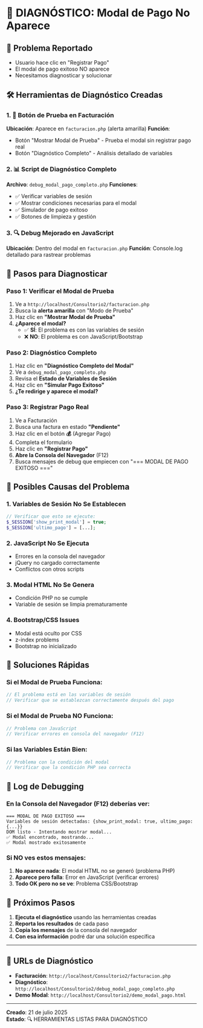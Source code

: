 # 🔧 DIAGNÓSTICO: Modal de Pago No Aparece

## 🎯 **Problema Reportado**
- Usuario hace clic en "Registrar Pago"
- El modal de pago exitoso NO aparece
- Necesitamos diagnosticar y solucionar

## 🛠️ **Herramientas de Diagnóstico Creadas**

### 1. 🧪 **Botón de Prueba en Facturación**
**Ubicación**: Aparece en `facturacion.php` (alerta amarilla)
**Función**: 
- Botón "Mostrar Modal de Prueba" - Prueba el modal sin registrar pago real
- Botón "Diagnóstico Completo" - Análisis detallado de variables

### 2. 📊 **Script de Diagnóstico Completo**
**Archivo**: `debug_modal_pago_completo.php`
**Funciones**:
- ✅ Verificar variables de sesión
- ✅ Mostrar condiciones necesarias para el modal
- ✅ Simulador de pago exitoso
- ✅ Botones de limpieza y gestión

### 3. 🔍 **Debug Mejorado en JavaScript**
**Ubicación**: Dentro del modal en `facturacion.php`
**Función**: Console.log detallado para rastrear problemas

## 🧭 **Pasos para Diagnosticar**

### **Paso 1: Verificar el Modal de Prueba**
1. Ve a `http://localhost/Consultorio2/facturacion.php`
2. Busca la **alerta amarilla** con "Modo de Prueba"
3. Haz clic en **"Mostrar Modal de Prueba"**
4. **¿Aparece el modal?**
   - ✅ **SÍ**: El problema es con las variables de sesión
   - ❌ **NO**: El problema es con JavaScript/Bootstrap

### **Paso 2: Diagnóstico Completo**
1. Haz clic en **"Diagnóstico Completo del Modal"**
2. Ve a `debug_modal_pago_completo.php`
3. Revisa el **Estado de Variables de Sesión**
4. Haz clic en **"Simular Pago Exitoso"**
5. **¿Te redirige y aparece el modal?**

### **Paso 3: Registrar Pago Real**
1. Ve a Facturación
2. Busca una factura en estado **"Pendiente"**
3. Haz clic en el botón **💰** (Agregar Pago)
4. Completa el formulario
5. Haz clic en **"Registrar Pago"**
6. **Abre la Consola del Navegador** (F12)
7. Busca mensajes de debug que empiecen con "=== MODAL DE PAGO EXITOSO ==="

## 🚨 **Posibles Causas del Problema**

### **1. Variables de Sesión No Se Establecen**
```php
// Verificar que esto se ejecute:
$_SESSION['show_print_modal'] = true;
$_SESSION['ultimo_pago'] = [...];
```

### **2. JavaScript No Se Ejecuta**
- Errores en la consola del navegador
- jQuery no cargado correctamente
- Conflictos con otros scripts

### **3. Modal HTML No Se Genera**
- Condición PHP no se cumple
- Variable de sesión se limpia prematuramente

### **4. Bootstrap/CSS Issues**
- Modal está oculto por CSS
- z-index problems
- Bootstrap no inicializado

## 🔧 **Soluciones Rápidas**

### **Si el Modal de Prueba Funciona:**
```php
// El problema está en las variables de sesión
// Verificar que se establezcan correctamente después del pago
```

### **Si el Modal de Prueba NO Funciona:**
```javascript
// Problema con JavaScript
// Verificar errores en consola del navegador (F12)
```

### **Si las Variables Están Bien:**
```php
// Problema con la condición del modal
// Verificar que la condición PHP sea correcta
```

## 📝 **Log de Debugging**

### **En la Consola del Navegador (F12) deberías ver:**
```
=== MODAL DE PAGO EXITOSO ===
Variables de sesión detectadas: {show_print_modal: true, ultimo_pago: {...}}
DOM listo - Intentando mostrar modal...
✅ Modal encontrado, mostrando...
✅ Modal mostrado exitosamente
```

### **Si NO ves estos mensajes:**
1. **No aparece nada**: El modal HTML no se generó (problema PHP)
2. **Aparece pero falla**: Error en JavaScript (verificar errores)
3. **Todo OK pero no se ve**: Problema CSS/Bootstrap

## 🎯 **Próximos Pasos**

1. **Ejecuta el diagnóstico** usando las herramientas creadas
2. **Reporta los resultados** de cada paso
3. **Copia los mensajes** de la consola del navegador
4. **Con esa información** podré dar una solución específica

---

## 🚀 **URLs de Diagnóstico**
- **Facturación**: `http://localhost/Consultorio2/facturacion.php`
- **Diagnóstico**: `http://localhost/Consultorio2/debug_modal_pago_completo.php`
- **Demo Modal**: `http://localhost/Consultorio2/demo_modal_pago.html`

---
**Creado**: 21 de julio 2025  
**Estado**: 🔍 HERRAMIENTAS LISTAS PARA DIAGNÓSTICO
